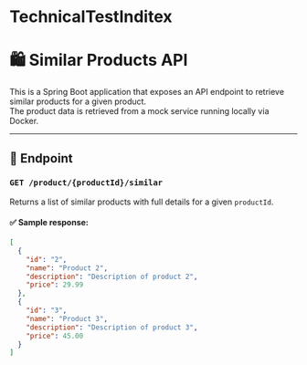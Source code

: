 # TechnicalTestInditex

# 🛍️ Similar Products API

This is a Spring Boot application that exposes an API endpoint to retrieve similar products for a given product.  
The product data is retrieved from a mock service running locally via Docker.

---

## 🔗 Endpoint

### `GET /product/{productId}/similar`

Returns a list of similar products with full details for a given `productId`.

#### ✅ Sample response:

```json
[
  {
    "id": "2",
    "name": "Product 2",
    "description": "Description of product 2",
    "price": 29.99
  },
  {
    "id": "3",
    "name": "Product 3",
    "description": "Description of product 3",
    "price": 45.00
  }
]

